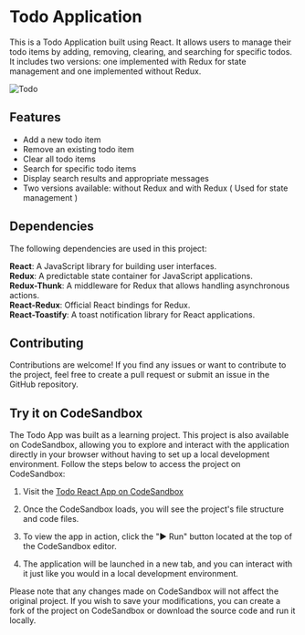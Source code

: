 # Todo Application
This is a Todo Application built using React. It allows users to manage their todo items by adding, removing, clearing, and searching for specific todos. It includes two versions: one implemented with Redux for state management and one implemented without Redux.

![Todo](https://github.com/TulasiSingampalli/TodoApp_React_Redux/assets/128671828/8acf81b0-b877-43cc-b213-9f2dc0471d51)

## Features
- Add a new todo item
- Remove an existing todo item
- Clear all todo items
- Search for specific todo items
- Display search results and appropriate messages
- Two versions available: without Redux and with Redux ( Used for state management )  

## Dependencies
The following dependencies are used in this project:

**React**: A JavaScript library for building user interfaces. <br/>
**Redux**: A predictable state container for JavaScript applications. <br/>
**Redux-Thunk**: A middleware for Redux that allows handling asynchronous actions. <br/>
**React-Redux**: Official React bindings for Redux. <br/>
**React-Toastify**: A toast notification library for React applications. <br/>

## Contributing
Contributions are welcome! If you find any issues or want to contribute to the project, feel free to create a pull request or submit an issue in the GitHub repository.

## Try it on CodeSandbox

The Todo App was built as a learning project.
This project is also available on CodeSandbox, allowing you to explore and interact with the application directly in your browser without having to set up a local development environment. Follow the steps below to access the project on CodeSandbox:

1. Visit the [Todo React App on CodeSandbox](https://codesandbox.io/s/todoapp-react-redux-sdpwie) 

2. Once the CodeSandbox loads, you will see the project's file structure and code files.

3. To view the app in action, click the "▶️ Run" button located at the top of the CodeSandbox editor.

4. The application will be launched in a new tab, and you can interact with it just like you would in a local development environment.

Please note that any changes made on CodeSandbox will not affect the original project. If you wish to save your modifications, you can create a fork of the project on CodeSandbox or download the source code and run it locally.


